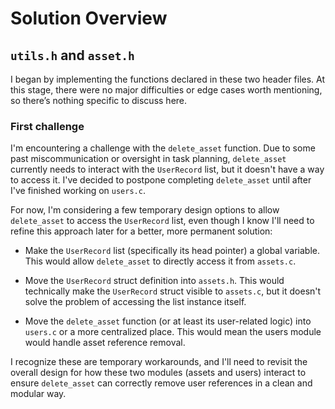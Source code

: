 # Solution Overview
## `utils.h` and `asset.h`

I began by implementing the functions declared in these two header files. At this stage, there were no major difficulties or edge cases worth mentioning, so there’s nothing specific to discuss here.

### First challenge
I'm encountering a challenge with the `delete_asset` function. Due to some past miscommunication or oversight in task planning, `delete_asset` currently needs to interact with the `UserRecord` list, but it doesn't have a way to access it. I've decided to postpone completing `delete_asset` until after I've finished working on `users.c`.

For now, I'm considering a few temporary design options to allow `delete_asset` to access the `UserRecord` list, even though I know I'll need to refine this approach later for a better, more permanent solution:

- Make the `UserRecord` list (specifically its head pointer) a global variable. This would allow `delete_asset` to directly access it from `assets.c`.

- Move the `UserRecord` struct definition into `assets.h`. This would technically make the `UserRecord` struct visible to `assets.c`, but it doesn't solve the problem of accessing the list instance itself.

- Move the `delete_asset` function (or at least its user-related logic) into `users.c` or a more centralized place. This would mean the users module would handle asset reference removal.

I recognize these are temporary workarounds, and I'll need to revisit the overall design for how these two modules (assets and users) interact to ensure `delete_asset` can correctly remove user references in a clean and modular way.

